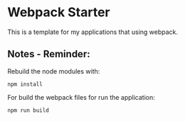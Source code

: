 # Webpack Starter

This is a template for my applications that using webpack.

## Notes - Reminder:

Rebuild the node modules with:
```
npm install
```
For build the webpack files for run the application:
```
npm run build
```
